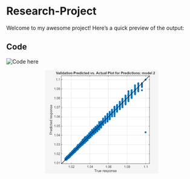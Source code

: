 # Research-Project

Welcome to my awesome project! Here’s a quick preview of the output:

## Code
![Code here](First_ML_Radar_for_git.m)


<div style="text-align: center;">
  <img src="predandactual.png" alt="Plot Description" width="300"/>
</div>
